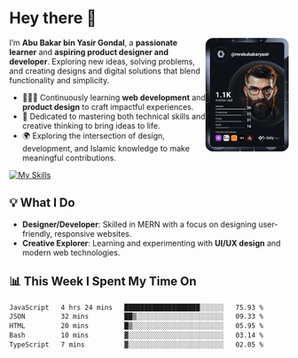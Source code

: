 # Hey there 👋  

<a href="https://app.daily.dev/Abubakar_Yasir"><img src="https://github.com/AbubakarYasir/AbubakarYasir/blob/main/devcard.svg" align="right" width="150" alt="Abubakar Yasir's Dev Card"/></a>

I’m **Abu Bakar bin Yasir Gondal**, a **passionate learner** and **aspiring product designer and developer**. Exploring new ideas, solving problems, and creating designs and digital solutions that blend functionality and simplicity.  

- 👨🏻‍💻 Continuously learning **web development** and **product design** to craft impactful experiences.  
- 👤 Dedicated to mastering both technical skills and creative thinking to bring ideas to life.  
- 🌍 Exploring the intersection of design, development, and Islamic knowledge to make meaningful contributions.  

[![My Skills](https://skillicons.dev/icons?i=js,mongodb,express,react,nodejs,sass,vscode,linux,heroku)](Skills)  

## 💡 What I Do  
- **Designer/Developer**: Skilled in MERN with a focus on designing user-friendly, responsive websites.  
- **Creative Explorer**: Learning and experimenting with **UI/UX design** and modern web technologies.  

## 📊 This Week I Spent My Time On  
<!--START_SECTION:waka-->

```txt
JavaScript   4 hrs 24 mins   ███████████████████░░░░░░   75.93 %
JSON         32 mins         ██▒░░░░░░░░░░░░░░░░░░░░░░   09.33 %
HTML         20 mins         █▒░░░░░░░░░░░░░░░░░░░░░░░   05.95 %
Bash         10 mins         ▓░░░░░░░░░░░░░░░░░░░░░░░░   03.14 %
TypeScript   7 mins          ▓░░░░░░░░░░░░░░░░░░░░░░░░   02.05 %
```

<!--END_SECTION:waka-->
